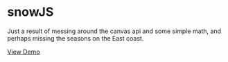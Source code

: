 # snowJS

Just a result of messing around the canvas api and some simple math, and perhaps missing the seasons on the East coast. 

[View Demo](https://camru.github.io/snowJS/)
